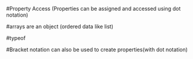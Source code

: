 #Property Access
(Properties can be assigned and accessed using dot notation)

#arrays are an object
(ordered data like list)

#typeof

#Bracket notation can also be used to create properties(with dot notation)

 
